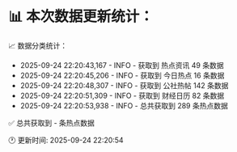 📊 本次数据更新统计：
==========================

📈 数据分类统计：
- 2025-09-24 22:20:43,167 - INFO - 获取到 热点资讯 49 条数据
- 2025-09-24 22:20:45,206 - INFO - 获取到 今日热点 16 条数据
- 2025-09-24 22:20:48,307 - INFO - 获取到 公社热帖 142 条数据
- 2025-09-24 22:20:51,309 - INFO - 获取到 财经日历 82 条数据
- 2025-09-24 22:20:53,938 - INFO - 总共获取到 289 条热点数据

✅ 总共获取到 - 条热点数据

🕐 更新时间: 2025-09-24 22:20:54

